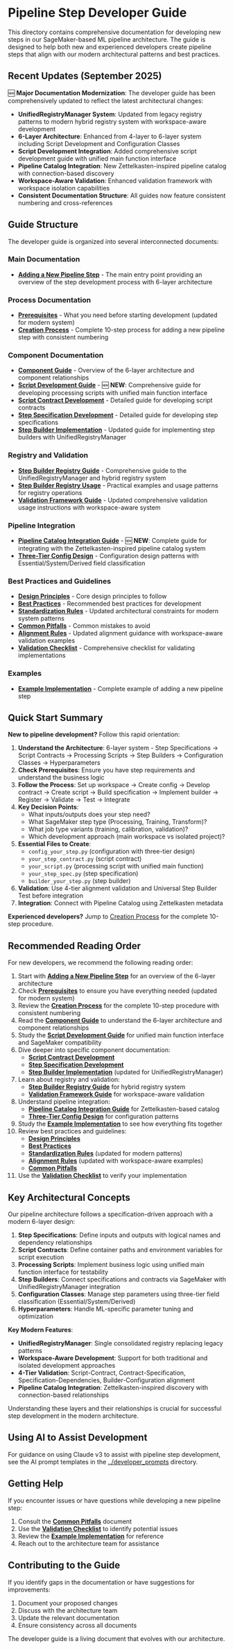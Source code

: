 # Pipeline Step Developer Guide

This directory contains comprehensive documentation for developing new steps in our SageMaker-based ML pipeline architecture. The guide is designed to help both new and experienced developers create pipeline steps that align with our modern architectural patterns and best practices.

## Recent Updates (September 2025)

🆕 **Major Documentation Modernization**: The developer guide has been comprehensively updated to reflect the latest architectural changes:

- **UnifiedRegistryManager System**: Updated from legacy registry patterns to modern hybrid registry system with workspace-aware development
- **6-Layer Architecture**: Enhanced from 4-layer to 6-layer system including Script Development and Configuration Classes
- **Script Development Integration**: Added comprehensive script development guide with unified main function interface
- **Pipeline Catalog Integration**: New Zettelkasten-inspired pipeline catalog with connection-based discovery
- **Workspace-Aware Validation**: Enhanced validation framework with workspace isolation capabilities
- **Consistent Documentation Structure**: All guides now feature consistent numbering and cross-references

## Guide Structure

The developer guide is organized into several interconnected documents:

### Main Documentation

- **[Adding a New Pipeline Step](adding_new_pipeline_step.md)** - The main entry point providing an overview of the step development process with 6-layer architecture

### Process Documentation

- **[Prerequisites](prerequisites.md)** - What you need before starting development (updated for modern system)
- **[Creation Process](creation_process.md)** - Complete 10-step process for adding a new pipeline step with consistent numbering

### Component Documentation

- **[Component Guide](component_guide.md)** - Overview of the 6-layer architecture and component relationships
- **[Script Development Guide](script_development_guide.md)** - 🆕 **NEW**: Comprehensive guide for developing processing scripts with unified main function interface
- **[Script Contract Development](script_contract.md)** - Detailed guide for developing script contracts
- **[Step Specification Development](step_specification.md)** - Detailed guide for developing step specifications
- **[Step Builder Implementation](step_builder.md)** - Updated guide for implementing step builders with UnifiedRegistryManager

### Registry and Validation

- **[Step Builder Registry Guide](step_builder_registry_guide.md)** - Comprehensive guide to the UnifiedRegistryManager and hybrid registry system
- **[Step Builder Registry Usage](step_builder_registry_usage.md)** - Practical examples and usage patterns for registry operations
- **[Validation Framework Guide](validation_framework_guide.md)** - Updated comprehensive validation usage instructions with workspace-aware system

### Pipeline Integration

- **[Pipeline Catalog Integration Guide](pipeline_catalog_integration_guide.md)** - 🆕 **NEW**: Complete guide for integrating with the Zettelkasten-inspired pipeline catalog system
- **[Three-Tier Config Design](three_tier_config_design.md)** - Configuration design patterns with Essential/System/Derived field classification

### Best Practices and Guidelines

- **[Design Principles](design_principles.md)** - Core design principles to follow
- **[Best Practices](best_practices.md)** - Recommended best practices for development
- **[Standardization Rules](standardization_rules.md)** - Updated architectural constraints for modern system patterns
- **[Common Pitfalls](common_pitfalls.md)** - Common mistakes to avoid
- **[Alignment Rules](alignment_rules.md)** - Updated alignment guidance with workspace-aware validation examples
- **[Validation Checklist](validation_checklist.md)** - Comprehensive checklist for validating implementations

### Examples

- **[Example Implementation](example.md)** - Complete example of adding a new pipeline step

## Quick Start Summary

**New to pipeline development?** Follow this rapid orientation:

1. **Understand the Architecture**: 6-layer system - Step Specifications → Script Contracts → Processing Scripts → Step Builders → Configuration Classes → Hyperparameters
2. **Check Prerequisites**: Ensure you have step requirements and understand the business logic
3. **Follow the Process**: Set up workspace → Create config → Develop contract → Create script → Build specification → Implement builder → Register → Validate → Test → Integrate
4. **Key Decision Points**:
   - What inputs/outputs does your step need?
   - What SageMaker step type (Processing, Training, Transform)?
   - What job type variants (training, calibration, validation)?
   - Which development approach (main workspace vs isolated project)?
5. **Essential Files to Create**:
   - `config_your_step.py` (configuration with three-tier design)
   - `your_step_contract.py` (script contract)
   - `your_script.py` (processing script with unified main function)
   - `your_step_spec.py` (step specification)
   - `builder_your_step.py` (step builder)
6. **Validation**: Use 4-tier alignment validation and Universal Step Builder Test before integration
7. **Integration**: Connect with Pipeline Catalog using Zettelkasten metadata

**Experienced developers?** Jump to [Creation Process](creation_process.md) for the complete 10-step procedure.

## Recommended Reading Order

For new developers, we recommend the following reading order:

1. Start with **[Adding a New Pipeline Step](adding_new_pipeline_step.md)** for an overview of the 6-layer architecture
2. Check **[Prerequisites](prerequisites.md)** to ensure you have everything needed (updated for modern system)
3. Review the **[Creation Process](creation_process.md)** for the complete 10-step procedure with consistent numbering
4. Read the **[Component Guide](component_guide.md)** to understand the 6-layer architecture and component relationships
5. Study the **[Script Development Guide](script_development_guide.md)** for unified main function interface and SageMaker compatibility
6. Dive deeper into specific component documentation:
   - **[Script Contract Development](script_contract.md)**
   - **[Step Specification Development](step_specification.md)**
   - **[Step Builder Implementation](step_builder.md)** (updated for UnifiedRegistryManager)
7. Learn about registry and validation:
   - **[Step Builder Registry Guide](step_builder_registry_guide.md)** for hybrid registry system
   - **[Validation Framework Guide](validation_framework_guide.md)** for workspace-aware validation
8. Understand pipeline integration:
   - **[Pipeline Catalog Integration Guide](pipeline_catalog_integration_guide.md)** for Zettelkasten-based catalog
   - **[Three-Tier Config Design](three_tier_config_design.md)** for configuration patterns
9. Study the **[Example Implementation](example.md)** to see how everything fits together
10. Review best practices and guidelines:
    - **[Design Principles](design_principles.md)**
    - **[Best Practices](best_practices.md)**
    - **[Standardization Rules](standardization_rules.md)** (updated for modern patterns)
    - **[Alignment Rules](alignment_rules.md)** (updated with workspace-aware examples)
    - **[Common Pitfalls](common_pitfalls.md)**
11. Use the **[Validation Checklist](validation_checklist.md)** to verify your implementation

## Key Architectural Concepts

Our pipeline architecture follows a specification-driven approach with a modern 6-layer design:

1. **Step Specifications**: Define inputs and outputs with logical names and dependency relationships
2. **Script Contracts**: Define container paths and environment variables for script execution
3. **Processing Scripts**: Implement business logic using unified main function interface for testability
4. **Step Builders**: Connect specifications and contracts via SageMaker with UnifiedRegistryManager integration
5. **Configuration Classes**: Manage step parameters using three-tier field classification (Essential/System/Derived)
6. **Hyperparameters**: Handle ML-specific parameter tuning and optimization

**Key Modern Features**:
- **UnifiedRegistryManager**: Single consolidated registry replacing legacy patterns
- **Workspace-Aware Development**: Support for both traditional and isolated development approaches
- **4-Tier Validation**: Script-Contract, Contract-Specification, Specification-Dependencies, Builder-Configuration alignment
- **Pipeline Catalog Integration**: Zettelkasten-inspired discovery with connection-based relationships

Understanding these layers and their relationships is crucial for successful step development in the modern architecture.

## Using AI to Assist Development

For guidance on using Claude v3 to assist with pipeline step development, see the AI prompt templates in the [../developer_prompts](../developer_prompts) directory.

## Getting Help

If you encounter issues or have questions while developing a new pipeline step:

1. Consult the **[Common Pitfalls](common_pitfalls.md)** document
2. Use the **[Validation Checklist](validation_checklist.md)** to identify potential issues
3. Review the **[Example Implementation](example.md)** for reference
4. Reach out to the architecture team for assistance

## Contributing to the Guide

If you identify gaps in the documentation or have suggestions for improvements:

1. Document your proposed changes
2. Discuss with the architecture team
3. Update the relevant documentation
4. Ensure consistency across all documents

The developer guide is a living document that evolves with our architecture.
